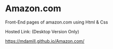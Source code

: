 # Amazon.com
Front-End pages of amazon.com using Html &amp; Css

Hosted Link: (Desktop Version Only)

https://mdamill.github.io/Amazon.com/
